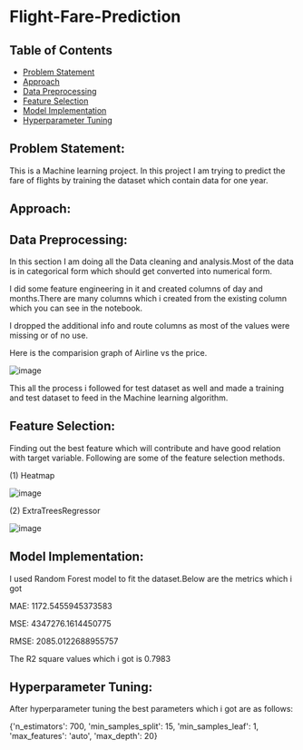 # Flight-Fare-Prediction
## Table of Contents
* [Problem Statement](#Problem-Statement)
* [Approach](#Approach)
 * [Data Preprocessing](#Data-Preprocessing)
 * [Feature Selection](#Feature-Selection)
 * [Model Implementation](#Model-Implementation)
 * [Hyperparameter Tuning](#Hyperparameter-Tuning)







## Problem Statement:
This is a Machine learning project. In this project I am trying to predict the fare of flights by training the dataset which contain data for one year. 

## Approach:

## Data Preprocessing:
In this section I am doing all the Data cleaning and analysis.Most of the data is in categorical form which should get converted into numerical form. 

I did some feature engineering in it and created columns of day and months.There are many columns which i created from the existing column which you can see in the notebook.

I dropped the additional info and route columns as most of the values were missing or of no use.

Here is the comparision graph of Airline vs the price.

![image](https://user-images.githubusercontent.com/55452866/103451742-98d52e00-4ced-11eb-92d6-da3f0da4088d.png)

This all the process i followed for test dataset as well and made a training and test dataset to feed in the Machine learning algorithm.

## Feature Selection:

Finding out the best feature which will contribute and have good relation with target variable. Following are some of the feature selection methods.

(1) Heatmap

![image](https://user-images.githubusercontent.com/55452866/103451807-5eb85c00-4cee-11eb-9135-671e86b24491.png)

(2) ExtraTreesRegressor

![image](https://user-images.githubusercontent.com/55452866/103451823-97583580-4cee-11eb-8942-c41911852280.png)

## Model Implementation:

I used Random Forest model to fit the dataset.Below are the metrics which i got

MAE: 1172.5455945373583

MSE: 4347276.1614450775

RMSE: 2085.0122688955757

The R2 square values which i got is 0.7983

## Hyperparameter Tuning:
After hyperparameter tuning the best parameters which i got are as follows:

{'n_estimators': 700,
 'min_samples_split': 15,
 'min_samples_leaf': 1,
 'max_features': 'auto',
 'max_depth': 20}



                    
                   



